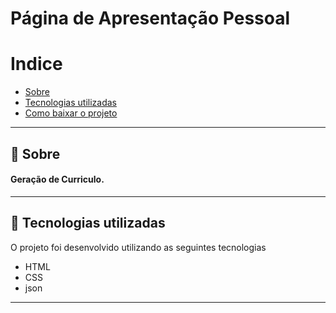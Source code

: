


# Página de Apresentação Pessoal

# Indice

- [Sobre](#-sobre)
- [Tecnologias utilizadas](#-tecnologias-utilizadas)
- [Como baixar o projeto](#-como-baixar-o-projeto)

---
## 📝 Sobre
#### Geração de Curriculo.

---
## 🚀 Tecnologias utilizadas

O projeto foi desenvolvido utilizando as seguintes tecnologias

- HTML
- CSS
- json
---
